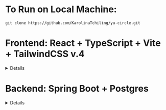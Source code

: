 # To Run on Local Machine:

```
git clone https://github.com/KarolinaTchiling/yu-circle.git
```

# Frontend: React + TypeScript + Vite + TailwindCSS v.4

<details>

1. Install [bun](https://bun.sh/)

2. Install dependencies

```
cd frontend

bun install
```

3. Run Frontend

```
bun run dev
```

Tailwind Documentation (v.4): https://tailwindcss.com/docs/styling-with-utility-classes

</details>

# Backend: Spring Boot + Postgres

<details>

## MessageService

<details>
Runs the same way as the other services.
Each message contains:
```
sender: String
receiver: String
content: String
timestamp: LocalDateTime
```

### Send a Message (You don't need to include a timestamp for sending a message, it's automatically added):

```
  curl -X POST http://localhost:8080/messages/send \
  -H "Content-Type: application/json" \
  -d '{
        "sender": "bob",
        "receiver": "jdoe",
        "content": "Sup"
      }'
```

### Get a conversation by two usernames:

```
curl -X GET "http://localhost:8080/messages/get?user1=jdoe&user2=bob";
```

Here you can see that in the parameters for the two usernames are located in the link itself as "user1=" and "user2=".
The messages are returned in order from most recent to oldest.

### Delete a message:

```
curl -X DELETE "http://localhost:8080/messages/delete/1";
```

Here the "id" of the message is in the url as "1": ".../delete/1".

### Get all messages sent by a user:

```
curl -X GET "http://localhost:8080/messages/sent?sender=jdoe"
```

Here the "sender" parameter is in the url as "?sender=", in this example the sender is jdoe.

### Get all messages received by a user:

```
curl -X GET "http://localhost:8080/messages/received?receiver=jdoe"
```

Here the "receiver" parameter is in the url as "?receiver=", in this example the receiver is jdoe.

</details>

## MarketplaceService

<details>
Runs the same way as the other services.

Each product contains:

```
productId: Long
productName: Long
username: String
description: String
price: double
downloadUrl: String
program: String
contentType: String
```

### File Upload:

Here you want to replace PATH_TO_FILE with the path to the file.
You will get a URL returned.

```
  curl -X POST "http://localhost:8080/marketplace/upload" \
     -H "Content-Type: multipart/form-data" \
     -F "file=@PATH_TO_FILE"
```

### Get all products:

```
curl -X GET http://localhost:8080/marketplace/products
```

### Get product by id:

(id is in the url as {id})

```
curl -X GET http://localhost:8080/marketplace/products/{id}
```

### Search by tags:

There are three fields, program, contentType, and priceType. They are passed in the url as parameters,
any combination of the three works (you do not need to include all if you dont need it). priceType can be either "free" or "paid".

```
curl -X GET http://localhost:8080/marketplace/search?program=Science&priceType=paid
```

```
curl -X GET http://localhost:8080/marketplace/search?priceType=paid
```

```
curl -X GET http://localhost:8080/marketplace/search?program=Science&contentType=Videos
```

```
curl -X GET http://localhost:8080/marketplace/search?program=Science&contentType=Videos&priceType=free
```

### Add a product:

```
curl -X POST http://localhost:8080/marketplace/products \
  -H "Content-Type: application/json" \
  -d '{
    "productName": " Test",
    "username": "bob",
    "description": "test",
    "price": 19.99,
    "downloadUrl": "http://google.com/",
    "program": "Science",
    "contentType": "Tutoring"
  }'
```

### Delete a product by id:

(id is in the url as {id})

```
curl -X DELETE http://localhost:8080/marketplace/products/{id}
```

### Update Tags:

Here the parameters are in the url, in the examples "program=Health", and "contentType=Videos" is where you fill in the tags to update.
Note that you can do any combination of the two, so you don't have to update both everytime.
We don't need to update the priceType because we check "free" or "paid" by what the price of the produce is ($0.00=free).

```
curl -X PUT "http://localhost:8080/marketplace/updatetags/1?program=Health"
```

```
curl -X PUT "http://localhost:8080/marketplace/updatetags/1?contentType=Videos"
```

```
curl -X PUT "http://localhost:8080/marketplace/updatetags/1?program=Health&contentType=Videos"
```

### Update a product:

```
curl -X PUT http://localhost:8080/marketplace/update/{id} \
  -H "Content-Type: application/json" \
  -d '{
    "productName": " Test",
    "username": "bob",
    "description": "test",
    "price": 19.99,
    "downloadUrl": "http://google.com/",
    "program": "Science",
    "contentType": "Tutoring"
  }'
```

## Ratings:

### Add a rating:

Rating is an int.

```
curl -X POST http://localhost:8080/marketplace/rating/add \
     -H "Content-Type: application/json" \
     -d '{
          "productId": 3,
          "rating": 1,
          "username": "jdoe"
     }'
```

### Get the average rating of a product:

Here you put the productId in the url, in this example it goes inside {id}.

```
http://localhost:8080/marketplace/rating/{id}
```

### Get all ratings made by a user:

Here you put the username in the url, in this example it goes inside {username}.

```
http://localhost:8080/marketplace/rating/user/{username}
```

</details>

## ProfileService:

<details>
Assuming you are using eclipse, follow these steps:

1. Open eclipse, and go to the top menu to select Help > Eclipse Marketplace.

2. Search for 'Spring Boot'.

3. Install Spring Tools 4.28.

4. Restart eclipse and import the project into your workspace.

5. Open the Azure website, find the yucircle database, and start it.

6. Back in eclipse, right click on the project folder and select Run As > Spring Boot App.

Get all users:

```
curl -X GET "http://localhost:8080/profiles"
```

Get a user (the username is in the url, in this example it is "test"):

```
curl -X GET "http://localhost:8080/profiles/bio/jdoe"
```

Get a user bio (the username is in the url, in this example it is "test"):

```
curl -X GET "http://localhost:8080/profiles/bio/jdoe"
```

Adding a user:

```
curl -X POST "http://localhost:8080/profiles" \
     -H "Content-Type: application/json" \
     -d '{
            "username": "test",
            "password": "dog",
            "york_id": "123444231",
            "firstname": "Test",
            "lastname": "Test",
            "email": "test@gmail.com",
            "phone_number": 1234567890,
            "bio": "Test"
         }'
```

Update a user (the username is in the url, in this example it is "test"):

```
curl -X PUT "http://localhost:8080/profiles/test" \
     -H "Content-Type: application/json" \
     -d '{
            "yorkId": "123444231",
            "firstname": "Test",
            "lastname": "Test",
            "email": "test@gmail.com",
            "phoneNumber": "1234567890"
         }'
```

Change a password (the username is in the url, in this example it is "test"):

```
curl -X PUT "http://localhost:8080/profiles/changepass/test" \
     -H "Content-Type: application/json" \
     -d '{
            "password": "dog"
         }'
```

Update a bio (the username is in the url, in this example it is "test"):

```
curl -X PUT "http://localhost:8080/profiles/bio/test" \
     -H "Content-Type: application/json" \
     -d '{
            "bio": "new bio."
         }'
```

Upload profile picture(returns url of pfp):
This return a url.
```
curl -X POST "http://localhost:8080/profiles/upload" \
   -H "Content-Type: multipart/form-data" \
   -F "file=@/Users/nick/Downloads/README.md"
```

Update profile picture url:
The username of the user is in the url, here it is jdoe.
```
curl -X PUT http://localhost:8080/profiles/pfp/jdoe\
     -H "Content-Type: application/json" \
     -d '{
           "profilePictureUrl": "https://drive.google.com/file/d/1Sc74X5-WY9wNelPdujm8-k82UJgkkGMH/view"
         }'
```

Delete a user (the username is in the url, in this example it is "test"):

```
curl -X DELETE "http://localhost:8080/profiles/test"
```

Authentication:

```
curl -X POST http://localhost:8080/profiles/login \
     -H "Content-Type: application/json" \
     -d '{"username": "bob", "password": "password"}'
```

</details>

## DiscourseService:

<details>
To run, follow the same steps as outlined in the ProfileService.

### Posts:

##### Get all posts:

```
curl -X GET http://localhost:8080/posts
```

##### Get one post:

```
// The postId is in the URL (in this example it is '/1').
curl -X GET http://localhost:8080/posts/1
```

##### Add a post:

```
curl -X POST http://localhost:8080/posts \
     -H "Content-Type: application/json" \
     -d '{
           "content": "CS is so fun",
           "username": "bob",
           "title": "wow"
         }'
```

##### Delete a post:

```
curl -X DELETE http://localhost:8080/posts \
```

##### Update a post:

```
// The postId is in the URL (in this example it is the '/1').
curl -X PUT http://localhost:8080/posts/1 \
     -H "Content-Type: application/json" \
     -d '{
           "content": "updated text.",
           "title": "New Title"
         }'
```

### Comments:

##### Get all comments:

```
curl -X GET http://localhost:8080/comments
```

##### Get one comment:

```
// The commentId is in the URL (in this example it is '/1').
curl -X GET http://localhost:8080/comments/1
```

##### Get comments by post:

```
// The postId is in the URL (in this example it is '/1').
curl -X GET http://localhost:8081/comments/posts/41

```

##### Add a comment (top level comment):

```
curl -X POST http://localhost:8080/comments\
     -H "Content-Type: application/json" \
     -d '{
           "content": "CS is so fun",
           "username": "bob",
           "postId": 1
         }'
```

##### Add a comment reply (when comment is not a top level comment, in this case the parent commentId is 3):

```
// Make sure to include the parentId, so that this replies to
// a comment, and not a post.
curl -X POST http://localhost:8080/comments\
     -H "Content-Type: application/json" \
     -d '{
           "content": "CS is so fun",
           "username": "bob",
           "postId": 1,
           "parentId": 3
         }'
```

##### Delete a comment:

```
// The commentId is in the URL (in this example it is the '/1').
curl -X DELETE http://localhost:8080/comments/delete/1 \
```

##### Update a comment:

```
// The commentId is in the URL (in this example it is the '/1').
curl -X PUT http://localhost:8080/comments/update/1 \
     -H "Content-Type: application/json" \
     -d '{
           "content": "updated text.",
         }'
```

## Likes:

There are different endpoints for comment likes and post likes.

### Like a post:

```
curl -X POST http://localhost:8081/posts/like \
     -H "Content-Type: application/json" \
     -d '{
           "username": "bob",
           "postId": 5
         }'
```

### Unlike a post:

```
curl -X DELETE http://localhost:8081/posts/unlike \
     -H "Content-Type: application/json" \
     -d '{
           "username": "bob",
           "postId": 5
         }'
```

### Get all posts liked by a user, using username:

You put the username at the end of the url, here in the example the username = bob.

```
curl -X GET http://localhost:8081/posts/like/username/bob
```

### Get all likes for a post, using the postId:

You put the postId at the end of the url, here in the example the postId = 3.

```
curl -X GET http://localhost:8081/posts/like/postid/3
```

### Like a comment:

```
curl -X POST http://localhost:8081/comments/like \
     -H "Content-Type: application/json" \
     -d '{
           "username": "bob",
           "commentId": 5
         }'
```

### Unlike a comment:

```
curl -X DELETE http://localhost:8081/comments/unlike \
     -H "Content-Type: application/json" \
     -d '{
           "username": "bob",
           "commentId": 5
         }'
```

### Get all comments liked by a user, using their username:

You put the username at the end of the url, here in the example the username = bob.

```
curl -X GET http://localhost:8081/comments/like/username/bob
```

### Get all likes for a comment, using the commentId:

You put the commentId at the end of the url, here in the example the commentId = 3.

```
curl -X GET http://localhost:8081/comments/like/commentid/3
```

</details>
</details>
